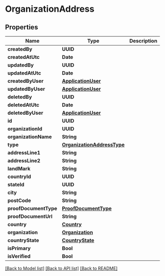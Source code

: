 # OrganizationAddress

## Properties
Name | Type | Description | Notes
------------ | ------------- | ------------- | -------------
**createdBy** | **UUID** |  | [optional] 
**createdAtUtc** | **Date** |  | [optional] 
**updatedBy** | **UUID** |  | [optional] 
**updatedAtUtc** | **Date** |  | [optional] 
**createdByUser** | [**ApplicationUser**](ApplicationUser.md) |  | [optional] 
**updatedByUser** | [**ApplicationUser**](ApplicationUser.md) |  | [optional] 
**deletedBy** | **UUID** |  | [optional] 
**deletedAtUtc** | **Date** |  | [optional] 
**deletedByUser** | [**ApplicationUser**](ApplicationUser.md) |  | [optional] 
**id** | **UUID** |  | [optional] 
**organizationId** | **UUID** |  | [optional] 
**organizationName** | **String** |  | [optional] 
**type** | [**OrganizationAddressType**](OrganizationAddressType.md) |  | [optional] 
**addressLine1** | **String** |  | [optional] 
**addressLine2** | **String** |  | [optional] 
**landMark** | **String** |  | [optional] 
**countryId** | **UUID** |  | [optional] 
**stateId** | **UUID** |  | [optional] 
**city** | **String** |  | [optional] 
**postCode** | **String** |  | [optional] 
**proofDocumentType** | [**ProofDocumentType**](ProofDocumentType.md) |  | [optional] 
**proofDocumentUrl** | **String** |  | [optional] 
**country** | [**Country**](Country.md) |  | [optional] 
**organization** | [**Organization**](Organization.md) |  | [optional] 
**countryState** | [**CountryState**](CountryState.md) |  | [optional] 
**isPrimary** | **Bool** |  | [optional] 
**isVerified** | **Bool** |  | [optional] 

[[Back to Model list]](../README.md#documentation-for-models) [[Back to API list]](../README.md#documentation-for-api-endpoints) [[Back to README]](../README.md)


